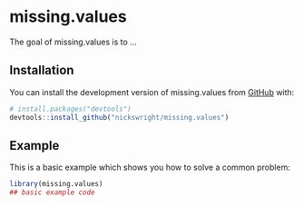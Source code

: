 
# missing.values

<!-- badges: start -->
<!-- badges: end -->

The goal of missing.values is to ...

## Installation

You can install the development version of missing.values from [GitHub](https://github.com/) with:

``` r
# install.packages("devtools")
devtools::install_github("nickswright/missing.values")
```

## Example

This is a basic example which shows you how to solve a common problem:

``` r
library(missing.values)
## basic example code
```

